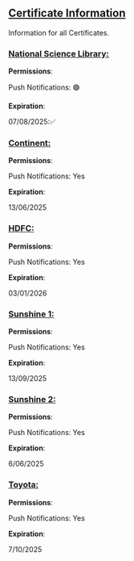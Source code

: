 ## [Certificate Information](accent://)

Information for all Certificates.

### [National Science Library:](accent://)

**Permissions**:

Push Notifications: 🟢

**Expiration**:

07/08/2025:✅

### [Continent:](accent://)

**Permissions**:

Push Notifications: Yes

**Expiration**: 

13/06/2025

### [HDFC:](accent://)

**Permissions**:

Push Notifications: Yes

**Expiration**: 

03/01/2026

### [Sunshine 1:](accent://)

**Permissions**:

Push Notifications: Yes

**Expiration**: 

13/09/2025

### [Sunshine 2:](accent://)

**Permissions**:

Push Notifications: Yes

**Expiration**: 

6/06/2025

### [Toyota:](accent://)

**Permissions**:

Push Notifications: Yes

**Expiration**: 

7/10/2025

